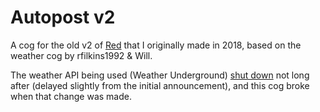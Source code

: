 # Autopost v2
A cog for the old v2 of [Red](https://github.com/Cog-Creators/Red-DiscordBot) that I originally made in 2018, based on the weather cog by rfilkins1992 & Will.

The weather API being used (Weather Underground) [shut down](https://web.archive.org/web/20181017120102/https://apicommunity.wunderground.com/weatherapi/topics/end-of-service-for-the-weather-underground-api) not long after (delayed slightly from the initial announcement), and this cog broke when that change was made.

